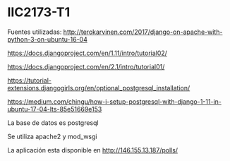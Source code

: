 # IIC2173-T1

Fuentes utilizadas:
http://terokarvinen.com/2017/django-on-apache-with-python-3-on-ubuntu-16-04

https://docs.djangoproject.com/en/1.11/intro/tutorial02/

https://docs.djangoproject.com/en/2.1/intro/tutorial01/

https://tutorial-extensions.djangogirls.org/en/optional_postgresql_installation/

https://medium.com/chingu/how-i-setup-postgresql-with-django-1-11-in-ubuntu-17-04-lts-85e51669e153



La base de datos es postgresql

Se utiliza apache2 y mod_wsgi

La aplicación esta disponible en http://146.155.13.187/polls/
